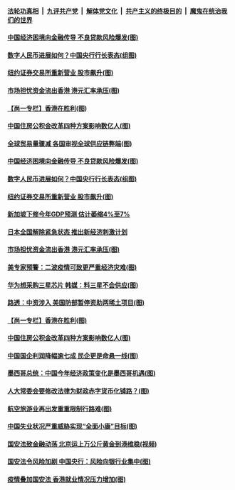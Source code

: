 

####  [法轮功真相](../../../../basic/blob/master/README.md?t=05271331) &nbsp;|&nbsp; [九评共产党](../../../../9ping.md/blob/master/README.md?t=05271331) &nbsp;|&nbsp; [解体党文化](../../../../jtdwh.md/blob/master/README.md?t=05271331)  &nbsp;|&nbsp; [共产主义的终极目的](../../../../gczydzjmd.md/blob/master/README.md?t=05271331) &nbsp;|&nbsp; [魔鬼在统治我们的世界](../../../../mgztzwmdsj.md/blob/master/README.md?t=05271331) 

#### [中国经济困境向金融传导 不良贷款风险爆发(图)](../pages/p5/934568.md?t=05271331) 

#### [数字人民币进展如何？中国央行行长表态(组图)](../pages/p5/934550.md?t=05271331) 

#### [纽约证券交易所重新营业 股市飙升(图)](../pages/p5/934542.md?t=05271331) 

#### [市场担忧资金流出香港 港元汇率承压(图)](../pages/p5/934520.md?t=05271331) 

#### [【尚一专栏】香港在胜利(图)](../pages/p5/934460.md?t=05271331) 

#### [中国住房公积金改革四种方案影响数亿人(图)](../pages/p5/934432.md?t=05271331) 

#### [全球贸易量骤减 各国审视全球供应链弊端(图)](../pages/p5/934594.md?t=05271331) 

#### [中国经济困境向金融传导 不良贷款风险爆发(图)](../pages/p5/934568.md?t=05271331) 

#### [数字人民币进展如何？中国央行行长表态(组图)](../pages/p5/934550.md?t=05271331) 

#### [纽约证券交易所重新营业 股市飙升(图)](../pages/p5/934542.md?t=05271331) 

#### [新加坡下修今年GDP预测 估计萎缩4%至7%](../pages/p5/934533.md?t=05271331) 

#### [日本全国解除紧急状态 推出新经济刺激计划](../pages/p5/934532.md?t=05271331) 

#### [市场担忧资金流出香港 港元汇率承压(图)](../pages/p5/934520.md?t=05271331) 

#### [美专家预警：二波疫情可致更严重经济灾难(图)](../pages/p5/934451.md?t=05271331) 

#### [华为想采购三星芯片 韩媒：料三星不会供应(图)](../pages/p5/934487.md?t=05271331) 

#### [路透：中资涉入 美国防部暂停资助两稀土项目(图)](../pages/p5/934486.md?t=05271331) 

#### [【尚一专栏】香港在胜利(图)](../pages/p5/934460.md?t=05271331) 

#### [中国住房公积金改革四种方案影响数亿人(图)](../pages/p5/934432.md?t=05271331) 

#### [中国国企利润降幅逾七成 民企更是命悬一线(图)](../pages/p5/934412.md?t=05271331) 

#### [墨西哥总统：中国今年经济政策变化是墨西哥机遇(图)](../pages/p5/934456.md?t=05271331) 

#### [人大常委会要修改法律为财政赤字货币化铺路？(图)](../pages/p5/934406.md?t=05271331) 

#### [航空旅游业再出发重重限制行路难(图)](../pages/p5/934447.md?t=05271331) 

#### [中国失业状况严重威胁实现“全面小康”目标(图)](../pages/p5/934442.md?t=05271331) 

#### [国安法致金融动荡 北京运上万公斤黄金到港维稳(视频)](../pages/p5/934401.md?t=05271331) 

#### [国安法令风险加剧 中国央行：风险向银行业集中(图)](../pages/p5/934390.md?t=05271331) 

#### [疫情叠加国安法 香港就业情况压力增加(图)](../pages/p5/934363.md?t=05271331) 

